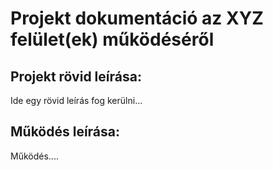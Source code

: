 # Projekt dokumentáció az XYZ felület(ek) működéséről 

## Projekt rövid leírása:
Ide egy rövid leírás fog kerülni...

## Működés leírása:
Működés....

